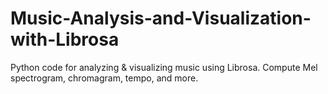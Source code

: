 # Music-Analysis-and-Visualization-with-Librosa
Python code for analyzing &amp; visualizing music using Librosa. Compute Mel spectrogram, chromagram, tempo, and more.
